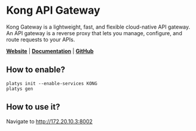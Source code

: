 # Kong API Gateway

Kong Gateway is a lightweight, fast, and flexible cloud-native API gateway. An API gateway is a reverse proxy that lets you manage, configure, and route requests to your APIs.

**[Website](https://konghq.com/products/api-gateway-platform)** | **[Documentation](https://docs.konghq.com/gateway/latest/)** | **[GitHub](https://github.com/Kong/kong)**

## How to enable?

```
platys init --enable-services KONG
platys gen
```

## How to use it?

Navigate to <http://172.20.10.3:8002>